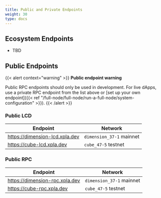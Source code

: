 ```yaml
---
title: Public and Private Endpoints
weight: 30
type: docs
---
```


## Ecosystem Endpoints

- TBD

## Public Endpoints

{{< alert context="warning" >}}
**Public endpoint warning**

Public RPC endpoints should only be used in development. For live dApps, use a private RPC endpoint from the list above or [set up your own endpoint]({{< ref "/full-node/full-node/run-a-full-node/system-configuration" >}}).
{{< /alert >}}

### Public LCD

| Endpoint                    | Network           |
| --------------------------- | ----------------- |
| https://dimension-lcd.xpla.dev | `dimension_37-1` mainnet |
| https://cube-lcd.xpla.dev | `cube_47-5` testnet   |

### Public RPC

| Endpoint | Network            |
| -------- | ------------------ |
| https://dimension-rpc.xpla.dev | `dimension_37-1` mainnet |
| https://cube-rpc.xpla.dev | `cube_47-5` testnet    |
